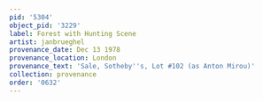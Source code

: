 ```yaml
---
pid: '5304'
object_pid: '3229'
label: Forest with Hunting Scene
artist: janbrueghel
provenance_date: Dec 13 1978
provenance_location: London
provenance_text: 'Sale, Sotheby''s, Lot #102 (as Anton Mirou)'
collection: provenance
order: '0632'
---
```

